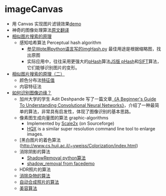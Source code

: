 # imageCanvas

- 用 Canvas 实现图片滤镜效果[demo](https://webcoding.github.io/imageCanvas/filter)
- 神奇的图像处理算法[原文](http://www.scriptol.com/programming/graphic-algorithms.php)[翻译](http://www.ruanyifeng.com/blog/2011/08/amazing_algorithms_of_image_processing.html)
- [相似图片搜索的原理](http://www.ruanyifeng.com/blog/2011/07/principle_of_similar_image_search.html)
  - 感知哈希算法 Perceptual hash algorithm
    - [参见Wote用python语言写的imgHash.py](http://www.ruanyifeng.com/blog/2011/07/imgHash.txt) 最佳用途是根据缩略图，找出原图
    - 实际应用中，往往采用更强大的[pHash](http://www.phash.org/)算法[JS版 pHash](https://github.com/scienceai/phash-imagemagick)和[SIFT](http://en.wikipedia.org/wiki/Scale-invariant_feature_transform)算法，它们能够识别图片的变形。
- [相似图片搜索的原理（二）](http://www.ruanyifeng.com/blog/2013/03/similar_image_search_part_ii.html)
  - 颜色分布法[特征值](http://www.isnowfy.com/similar-image-search/)
  - 内容特征法
- [如何识别图像边缘？](http://www.ruanyifeng.com/blog/2016/07/edge-recognition.html)
  - 加州大学的学生 Adit Deshpande 写了一篇文章[《A Beginner's Guide To Understanding Convolutional Neural Networks》](https://adeshpande3.github.io/adeshpande3.github.io/A-Beginner%27s-Guide-To-Understanding-Convolutional-Neural-Networks/)，介绍了一种最简单的算法，非常具有启发性，体现了图像识别的基本思路。
  - 像素图生成向量图的算法 graphic-algorithms
    - Implemented by [Scale2x](http://www.scale2x.it/) (on Sourceforge)
    - [HQX](https://github.com/phoboslab/js-hqx) is a similar super resolution command line tool to enlarge images.
  - [黑白图片的着色算法(http://www.cs.huji.ac.il/~yweiss/Colorization/index.html)
  - 消除阴影的算法
    - [ShadowRemoval python算法](http://www.cs.huji.ac.il/~danix/ShadowRemoval/)
    - [shadow_removal from face](https://github.com/imgproc2014/shadow_removal)[demo](http://imgproc2014.github.io/shadow_removal/)
  - HDR照片的算法
  - [消除杂物的算法](http://www.logarithmic.net/pfh/resynthesizer)
  - [自动合成照片的算法](http://cg.cs.tsinghua.edu.cn/montage/main.htm)
  - [美容算法](http://www.leyvand.com/beautification2008/)
